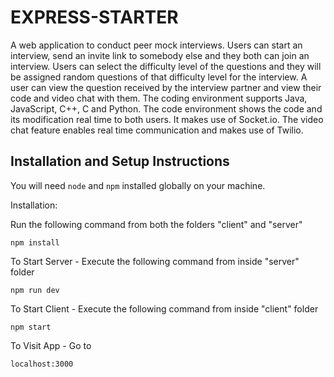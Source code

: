 # EXPRESS-STARTER

A web application to conduct peer mock interviews. Users can start an interview, send an invite link to somebody else and they both can join an interview. Users can select the difficulty level of the questions and they will be assigned random questions of that difficulty level for the interview. A user can view the question received by the interview partner and view their code and video chat with them. The coding environment supports Java, JavaScript, C++, C and Python. The code environment shows the code and its modification real time to both users. It makes use of Socket.io. The video chat feature enables real time communication and makes use of Twilio.

## Installation and Setup Instructions
 
You will need `node` and `npm` installed globally on your machine.  

Installation:

Run the following command from both the folders "client" and "server"

`npm install`  

To Start Server - Execute the following command from inside "server" folder

`npm run dev`

To Start Client - Execute the following command from inside "client" folder

`npm start`

To Visit App - Go to

`localhost:3000` 
